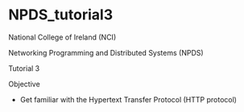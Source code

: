 NPDS_tutorial3
==============

 National College of Ireland (NCI)

 Networking Programming and Distributed Systems (NPDS)
 
 Tutorial 3

 Objective
  - Get familiar with the Hypertext Transfer Protocol (HTTP protocol)